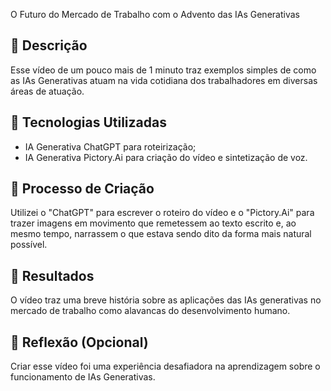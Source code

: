 O Futuro do Mercado de Trabalho com o Advento das IAs Generativas

## 📒 Descrição
Esse vídeo de um pouco mais de 1 minuto traz exemplos simples de como as IAs Generativas atuam na vida cotidiana dos trabalhadores em diversas áreas de atuação.

## 🤖 Tecnologias Utilizadas
* IA Generativa ChatGPT para roteirização;
* IA Generativa Pictory.Ai para criação do vídeo e sintetização de voz.

## 🧐 Processo de Criação
Utilizei o "ChatGPT" para escrever o roteiro do vídeo e o "Pictory.Ai" para trazer imagens em movimento que remetessem ao texto escrito e, ao mesmo tempo, narrassem o que estava sendo dito da forma mais natural possível.

## 🚀 Resultados
O vídeo traz uma breve história sobre as aplicações das IAs generativas no mercado de trabalho como alavancas do desenvolvimento humano.

## 💭 Reflexão (Opcional)
Criar esse vídeo foi uma experiência desafiadora na aprendizagem sobre o funcionamento de IAs Generativas.
